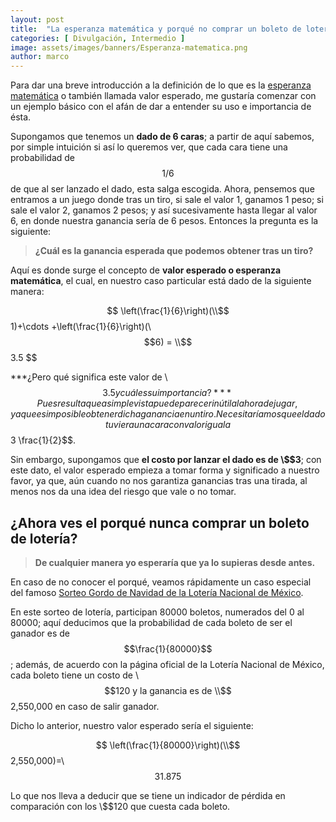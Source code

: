 ```yaml
---
layout: post
title:  "La esperanza matemática y porqué no comprar un boleto de lotería"
categories: [ Divulgación, Intermedio ]
image: assets/images/banners/Esperanza-matematica.png
author: marco
---
```


Para dar una breve introducción a la definición de lo que es la [esperanza matemática](https://es.wikipedia.org/wiki/Esperanza_(matem%C3%A1tica)) o también llamada valor esperado, me gustaría comenzar con un ejemplo básico con el afán de dar a entender su uso e importancia de ésta.

Supongamos que tenemos un **dado de 6 caras**; a partir de aquí sabemos, por simple intuición si así lo queremos ver, que cada cara tiene una probabilidad de $$1 / 6$$ de que al ser lanzado el dado, esta salga escogida. Ahora, pensemos que entramos a un juego donde tras un tiro, si sale el valor 1, ganamos 1 peso; si sale el valor 2, ganamos 2 pesos; y así sucesivamente hasta llegar al valor 6, en donde nuestra ganancia sería de 6 pesos. Entonces la pregunta es la siguiente:

> **¿Cuál es la ganancia esperada que podemos obtener tras un tiro?**

Aquí es donde surge el concepto de **valor esperado o esperanza matemática**, el cual, en nuestro caso particular está dado de la siguiente manera:

$$
\left(\frac{1}{6}\right)(\\$$1)+\cdots +\left(\frac{1}{6}\right)(\\$$6) = \\$$3.5
$$

***¿Pero qué significa este valor de \\$$3.5 y cuál es su importancia?*** Pues resulta que a simple vista puede parecer inútil a la hora de jugar, ya que es imposible obtener dicha ganancia en un tiro. Necesitaríamos que el dado tuviera una cara con valor igual a $$3 \frac{1}{2}$$.

Sin embargo, supongamos que **el costo por lanzar el dado es de \\$$3**; con este dato, el valor esperado empieza a tomar forma y significado a nuestro favor, ya que, aún cuando no nos garantiza ganancias tras una tirada, al menos nos da una idea del riesgo que vale o no tomar.

## ¿Ahora ves el porqué nunca comprar un boleto de lotería?

> **De cualquier manera yo esperaría que ya lo supieras desde antes.**

En caso de no conocer el porqué, veamos rápidamente un caso especial del famoso [Sorteo Gordo de Navidad de la Lotería Nacional de México](http://www.lotenal.gob.mx/Comercial/gordo.html).

En este sorteo de lotería, participan 80000 boletos, numerados del 0 al 80000; aquí deducimos que la probabilidad de cada boleto de ser el ganador es de $$\frac{1}{80000}$$; además, de acuerdo con la página oficial de la Lotería Nacional de México, cada boleto tiene un costo de \\$$120 y la ganancia es de \\$$2,550,000 en caso de salir ganador.

Dicho lo anterior, nuestro valor esperado sería el siguiente:

$$
\left(\frac{1}{80000}\right)(\\$$2,550,000)=\\$$31.875
$$

Lo que nos lleva a deducir que se tiene un indicador de pérdida en comparación con los \\$$120 que cuesta cada boleto.